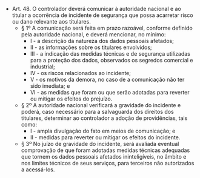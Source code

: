 - Art. 48. O controlador deverá comunicar à autoridade nacional e ao titular a ocorrência de incidente de segurança que possa acarretar risco ou dano relevante aos titulares.
	- § 1º A comunicação será feita em prazo razoável, conforme definido pela autoridade nacional, e deverá mencionar, no mínimo:
		- I - a descrição da natureza dos dados pessoais afetados;
		- II - as informações sobre os titulares envolvidos;
		- III - a indicação das medidas técnicas e de segurança utilizadas para a proteção dos dados, observados os segredos comercial e industrial;
		- IV - os riscos relacionados ao incidente;
		- V - os motivos da demora, no caso de a comunicação não ter sido imediata; e
		- VI - as medidas que foram ou que serão adotadas para reverter ou mitigar os efeitos do prejuízo.
	- § 2º A autoridade nacional verificará a gravidade do incidente e poderá, caso necessário para a salvaguarda dos direitos dos titulares, determinar ao controlador a adoção de providências, tais como:
		- I - ampla divulgação do fato em meios de comunicação; e
		- II - medidas para reverter ou mitigar os efeitos do incidente.
	- § 3º No juízo de gravidade do incidente, será avaliada eventual comprovação de que foram adotadas medidas técnicas adequadas que tornem os dados pessoais afetados ininteligíveis, no âmbito e nos limites técnicos de seus serviços, para terceiros não autorizados a acessá-los.